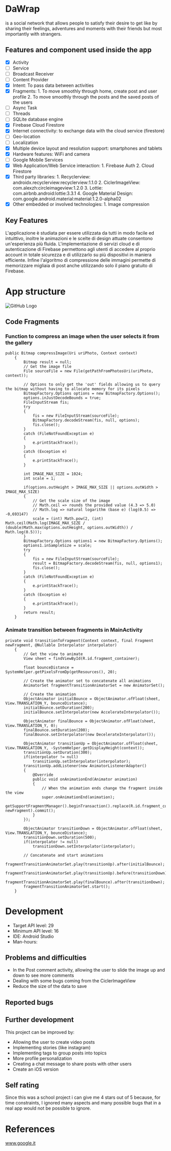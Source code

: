 # DaWrap

is a social network that allows people to satisfy their desire to get like by sharing their feelings, adventures and moments with their friends but most importantly with strangers.

## Features and component used inside the app

- [x] Activity
- [ ] Service
- [ ] Broadcast Receiver
- [ ] Content Provider
- [x] Intent: To pass data between activities
- [x] Fragments: 1. To move smoothly through home, create post and user profile 2. To move smoothly through the posts and the saved posts of the users
- [ ] Async Task
- [ ] Threads
- [ ] SQLite database engine
- [x] Firebase Cloud Firestore
- [x] Internet connectivity: to exchange data with the cloud service (firestore)
- [ ] Geo-location
- [ ] Localization
- [x] Multiple device layout and resolution support: smartphones and tablets
- [x] Hardware features: WiFi and camera
- [ ] Google Mobile Services
- [x] Web Application/Web Service interaction: 1. Firebase Auth 2. Cloud Firestore
- [x] Third party libraries: 1. Recyclerview: androidx.recyclerview:recyclerview:1.1.0 2. CiclerImageView: com.alexzh:circleimageview:1.2.0 3. Lottie: com.airbnb.android:lottie:3.3.1 4. Google Material Design: com.google.android.material:material:1.2.0-alpha02
- [x] Other embedded or involved technologies: 1. Image compression

## Key Features

L'applicazione è studiata per essere utilizzata da tutti in modo facile ed intuittivo, inoltre le animazioni e le scelte di design attuate consentono un'esperienza più fluida. L'implementazione di servizi cloud e di autenticazione di Firebase permettono agli utenti di accedere al proprio account in totale sicurezza e di utilizzarlo su più dispositivi in maniera efficiente.
Infine l'algoritmo di compressione delle immagini permette di memorizzare migliaia di post anche utilizzando solo il piano gratuito di Firebase.

# App structure
![GitHub Logo](/Usecase_diagram.png)

## Code Fragments

### Function to compress an image when the user selects it from the gallery

```
public Bitmap compressImage(Uri uriPhoto, Context context)
    {
        Bitmap result = null;
        // Get the image file
        File sourceFile = new File(getPathFromPhotosUri(uriPhoto, context));

        // Options to only get the 'out' fields allowing us to query the bitmap without having to allocate memory for its pixels
        BitmapFactory.Options options = new BitmapFactory.Options();
        options.inJustDecodeBounds = true;
        FileInputStream fis;
        try
        {
            fis = new FileInputStream(sourceFile);
            BitmapFactory.decodeStream(fis, null, options);
            fis.close();
        }
        catch (FileNotFoundException e)
        {
            e.printStackTrace();
        }
        catch (Exception e)
        {
            e.printStackTrace();
        }

        int IMAGE_MAX_SIZE = 1024;
        int scale = 1;

        if(options.outHeight > IMAGE_MAX_SIZE || options.outWidth > IMAGE_MAX_SIZE)
        {
            // Get the scale size of the image
            // Math.ceil => rounds the provided value (4.3 => 5.0)
            // Math.log => natural logarithm (base e) (log(0.5) => -0,693147)
            scale = (int) Math.pow(2, (int) Math.ceil(Math.log(IMAGE_MAX_SIZE / (double)Math.max(options.outHeight, options.outWidth)) / Math.log(0.5)));
        }
        BitmapFactory.Options options1 = new BitmapFactory.Options();
        options1.inSampleSize = scale;
        try
        {
            fis = new FileInputStream(sourceFile);
            result = BitmapFactory.decodeStream(fis, null, options1);
            fis.close();
        }
        catch (FileNotFoundException e)
        {
            e.printStackTrace();
        }
        catch (Exception e)
        {
            e.printStackTrace();
        }
        return result;
    }
```

### Animate transition between fragments in MainActivity

```
private void transitionToFragment(Context context, final Fragment newFragment, @Nullable Interpolator interpolator)
    {
        // Get the view to animate
        View sheet = findViewById(R.id.fragment_container);

        float bounceDistance = SystemHelper.getPixelsFromDp(getResources(), 20);

        // Create the animator set to concatenate all animations
        AnimatorSet fragmentTransitionAnimatorSet = new AnimatorSet();

        // Create the animation
        ObjectAnimator initialBounce = ObjectAnimator.ofFloat(sheet, View.TRANSLATION_Y, bounceDistance);
        initialBounce.setDuration(200);
        initialBounce.setInterpolator(new AccelerateInterpolator());

        ObjectAnimator finalBounce = ObjectAnimator.ofFloat(sheet, View.TRANSLATION_Y, 0);
        finalBounce.setDuration(200);
        finalBounce.setInterpolator(new DecelerateInterpolator());

        ObjectAnimator transitionUp = ObjectAnimator.ofFloat(sheet, View.TRANSLATION_Y, -SystemHelper.getDisplayHeight(context));
        transitionUp.setDuration(300);
        if(interpolator != null)
            transitionUp.setInterpolator(interpolator);
        transitionUp.addListener(new AnimatorListenerAdapter()
        {
            @Override
            public void onAnimationEnd(Animator animation)
            {
                // When the animation ends change the fragment inside the view
                super.onAnimationEnd(animation);
                getSupportFragmentManager().beginTransaction().replace(R.id.fragment_container, newFragment).commit();
            }
        });

        ObjectAnimator transitionDown = ObjectAnimator.ofFloat(sheet, View.TRANSLATION_Y, bounceDistance);
        transitionDown.setDuration(500);
        if(interpolator != null)
            transitionDown.setInterpolator(interpolator);

        // Concatenate and start animations
        fragmentTransitionAnimatorSet.play(transitionUp).after(initialBounce);
        fragmentTransitionAnimatorSet.play(transitionUp).before(transitionDown);
        fragmentTransitionAnimatorSet.play(finalBounce).after(transitionDown);
        fragmentTransitionAnimatorSet.start();
    }
```

# Development

- Target API level: 29
- Minimum API level: 16
- IDE: Android Studio
- Man-hours:

## Problems and difficulties

- In the Post comment activity, allowing the user to slide the image up and down to see more comments
- Dealing with some bugs coming from the CiclerImageView
- Reduce the size of the data to save

## Reported bugs

## Further development

This project can be improved by:

- Allowing the user to create video posts
- Implementing stories (like instagram)
- Implementing tags to group posts into topics
- More profile personalization
- Creating a chat message to share posts with other users
- Create an iOS version

## Self rating

Since this was a school project i can give me 4 stars out of 5 because, for time constraints, I ignored many aspects and many possible bugs that in a real app would not be possible to ignore.

# References

www.google.it
